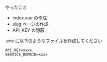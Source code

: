 やったこと

- index.vue の作成
- slug ページの作成
- API_KEY の隠蔽

.env に以下のようなファイルを作成してください
```
API_KEY=xxxx
SERVICE_DOMAIN=xxxx
```
